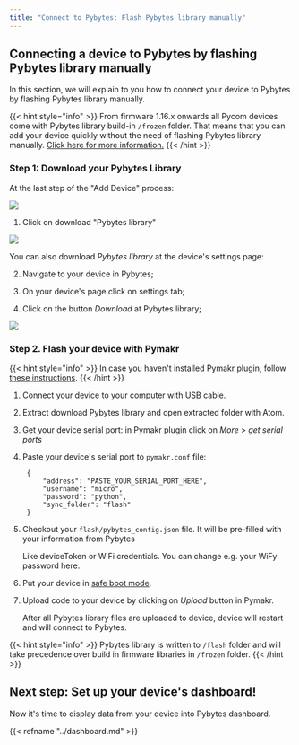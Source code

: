 ```yaml
---
title: "Connect to Pybytes: Flash Pybytes library manually"
---
```


## Connecting a device to Pybytes by flashing Pybytes library manually

In this section, we will explain to you how to connect your device to Pybytes by flashing Pybytes library manually.

{{< hint style="info" >}}
From firmware 1.16.x onwards all Pycom devices come with Pybytes library build-in `/frozen` folder. That means that you can add your device quickly without the need of flashing Pybytes library manually. [Click here for more information.](quick)
{{< /hint >}}

### Step 1: Download your Pybytes Library

At the last step of the "Add Device" process:

![](/gitbook/assets/pybyteslib-box-1.gif)

1. Click on download "Pybytes library"

![](/gitbook/assets/pybytes-library-wizard%20%281%29.png)

You can also download _Pybytes library_ at the device's settings page:

2. Navigate to your device in Pybytes;

3. On your device's page click on settings tab;

4. Click on the button _Download_ at Pybytes library;

![](/gitbook/assets/pybytes-library-download%20%281%29.gif)

### Step 2. Flash your device with Pymakr

{{< hint style="info" >}}
In case you haven't installed Pymakr plugin, follow [these instructions](../../pymakr/installation/atom).
{{< /hint >}}

1. Connect your device to your computer with USB cable.
2. Extract download Pybytes library and open extracted folder with Atom.
3. Get your device serial port: in Pymakr plugin click on _More_ &gt; _get serial ports_
4. Paste your device's serial port to `pymakr.conf` file:

   ```text
    {
        "address": "PASTE_YOUR_SERIAL_PORT_HERE",
        "username": "micro",
        "password": "python",
        "sync_folder": "flash"
    }
   ```

5. Checkout your `flash/pybytes_config.json` file. It will be pre-filled with your information from Pybytes

   Like deviceToken or WiFi credentials. You can change e.g. your WiFy password here.

6. Put your device in [safe boot mode](../../gettingstarted/programming/safeboot).
7. Upload code to your device by clicking on _Upload_ button in Pymakr.

   After all Pybytes library files are uploaded to device, device will restart and will connect to Pybytes.

{{< hint style="info" >}}
Pybytes library is written to `/flash` folder and will take precedence over build in firmware libraries in `/frozen` folder.
{{< /hint >}}

## Next step: Set up your device's dashboard!

Now it's time to display data from your device into Pybytes dashboard.

{{< refname "../dashboard.md" >}}

